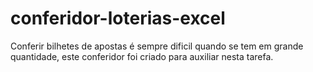 # conferidor-loterias-excel
Conferir bilhetes de apostas é sempre dificil quando se tem em grande quantidade, este conferidor foi criado para auxiliar nesta tarefa.
